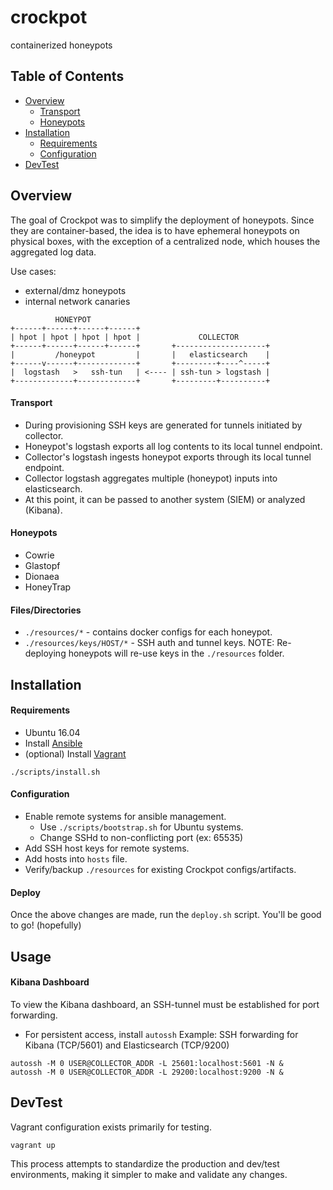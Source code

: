 # crockpot
containerized honeypots

## Table of Contents
* [Overview](#overview)
  * [Transport](#transport)
  * [Honeypots](#honeypots)
* [Installation](#installation)
  * [Requirements](#requirements)
  * [Configuration](#configuration)
* [DevTest](#devtest)

## Overview
The goal of Crockpot was to simplify the deployment of honeypots. Since they are
container-based, the idea is to have ephemeral honeypots on physical boxes,
with the exception of a centralized node, which houses the aggregated log data.

Use cases:
* external/dmz honeypots
* internal network canaries
```
          HONEYPOT
+------+------+------+------+
| hpot | hpot | hpot | hpot |             COLLECTOR
+------+------+------+------+       +--------------------+
|         /honeypot         |       |   elasticsearch    |
+------v------+-------------+       +---------+----^-----+
|  logstash   >   ssh-tun   | <---- | ssh-tun > logstash |
+-------------+-------------+       +---------+----------+
```

#### Transport
* During provisioning SSH keys are generated for tunnels initiated by collector.
* Honeypot's logstash exports all log contents to its local tunnel endpoint.
* Collector's logstash ingests honeypot exports through its local tunnel endpoint.
* Collector logstash aggregates multiple (honeypot) inputs into elasticsearch.
* At this point, it can be passed to another system (SIEM) or analyzed (Kibana).

#### Honeypots
* Cowrie
* Glastopf
* Dionaea
* HoneyTrap

#### Files/Directories
* `./resources/*` - contains docker configs for each honeypot.
* `./resources/keys/HOST/*` - SSH auth and tunnel keys.
NOTE: Re-deploying honeypots will re-use keys in the `./resources` folder.

## Installation

#### Requirements
* Ubuntu 16.04
* Install [Ansible](https://www.ansible.com/)
* (optional) Install [Vagrant](https://www.vagrantup.com/)
```
./scripts/install.sh
```

#### Configuration
* Enable remote systems for ansible management.
  - Use `./scripts/bootstrap.sh` for Ubuntu systems.
  - Change SSHd to non-conflicting port (ex: 65535)
* Add SSH host keys for remote systems.
* Add hosts into `hosts` file.
* Verify/backup `./resources` for existing Crockpot configs/artifacts.

#### Deploy
Once the above changes are made, run the `deploy.sh` script.
You'll be good to go! (hopefully)

## Usage

#### Kibana Dashboard
To view the Kibana dashboard, an SSH-tunnel must be established for port forwarding.

* For persistent access, install `autossh`
Example: SSH forwarding for Kibana (TCP/5601) and Elasticsearch (TCP/9200)
```
autossh -M 0 USER@COLLECTOR_ADDR -L 25601:localhost:5601 -N &
autossh -M 0 USER@COLLECTOR_ADDR -L 29200:localhost:9200 -N &
```

## DevTest
Vagrant configuration exists primarily for testing.
```
vagrant up
```
This process attempts to standardize the production and dev/test
environments, making it simpler to make and validate any changes.
